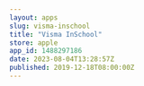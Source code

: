 ```yaml
---
layout: apps
slug: visma-inschool
title: "Visma InSchool"
store: apple
app_id: 1488297186
date: 2023-08-04T13:28:57Z
published: 2019-12-18T08:00:00Z
---
```

